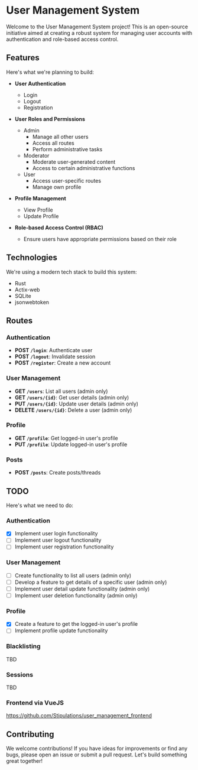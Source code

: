 # User Management System

Welcome to the User Management System project! This is an open-source initiative aimed at creating a robust system for managing user accounts with authentication and role-based access control. 

## Features

Here's what we're planning to build:

- **User Authentication**
  - Login
  - Logout
  - Registration

- **User Roles and Permissions**
  - Admin
    * Manage all other users
    * Access all routes
    * Perform administrative tasks
  - Moderator
    * Moderate user-generated content
    * Access to certain administrative functions
  - User
    * Access user-specific routes
    * Manage own profile

- **Profile Management**
  - View Profile
  - Update Profile

- **Role-based Access Control (RBAC)**
  - Ensure users have appropriate permissions based on their role

## Technologies

We're using a modern tech stack to build this system:

- Rust
- Actix-web
- SQLite
- jsonwebtoken

## Routes

### Authentication

- **POST `/login`**: Authenticate user
- **POST `/logout`**: Invalidate session
- **POST `/register`**: Create a new account

### User Management

- **GET `/users`**: List all users (admin only)
- **GET `/users/{id}`**: Get user details (admin only)
- **PUT `/users/{id}`**: Update user details (admin only)
- **DELETE `/users/{id}`**: Delete a user (admin only)

### Profile

- **GET `/profile`**: Get logged-in user's profile
- **PUT `/profile`**: Update logged-in user's profile

### Posts
- **POST `/posts`**: Create posts/threads

## TODO

Here's what we need to do:

### Authentication

- [x] Implement user login functionality
- [ ] Implement user logout functionality
- [ ] Implement user registration functionality

### User Management

- [ ] Create functionality to list all users (admin only)
- [ ] Develop a feature to get details of a specific user (admin only)
- [ ] Implement user detail update functionality (admin only)
- [ ] Implement user deletion functionality (admin only)

### Profile

- [x] Create a feature to get the logged-in user's profile
- [ ] Implement profile update functionality

### Blacklisting
TBD

### Sessions
TBD

### Frontend via VueJS
https://github.com/Stipulations/user_management_frontend

## Contributing

We welcome contributions! If you have ideas for improvements or find any bugs, please open an issue or submit a pull request. Let's build something great together!
